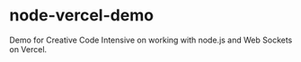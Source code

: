 # node-vercel-demo
Demo for Creative Code Intensive on working with node.js and Web Sockets on Vercel.
